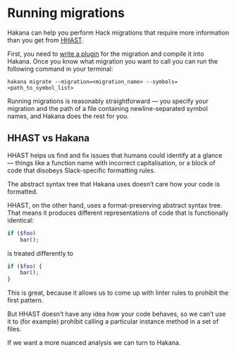 # Running migrations

Hakana can help you perform Hack migrations that require more information than you get from [HHAST](https://github.com/hhvm/hhast).

First, you need to [write a plugin](authoring_plugins.md) for the migration and compile it into Hakana. Once you know what migration you want to call you can run the following command in your terminal:

```
hakana migrate --migration=<migration_name> --symbols=<path_to_symbol_list>
```

Running migrations is reasonably straightforward — you specify your migration and the path of a file containing newline-separated symbol names, and Hakana does the rest for you.

## HHAST vs Hakana

HHAST helps us find and fix issues that humans could identify at a glance — things like a function name with incorrect capitalisation, or a block of code that disobeys Slack-specific formatting rules.

The abstract syntax tree that Hakana uses doesn’t care how your code is formatted.

HHAST, on the other hand, uses a format-preserving abstract syntax tree. That means it produces different representations of code that is functionally identical:

```php
if ($foo)
    bar();
```
        
is treated differently to

```php
if ($foo) {
    bar();
}
```
    
This is great, because it allows us to come up with linter rules to prohibit the first pattern.

But HHAST doesn’t have any idea how your code behaves, so we can’t use it to (for example) prohibit calling a particular instance method in a set of files.

If we want a more nuanced analysis we can turn to Hakana.
